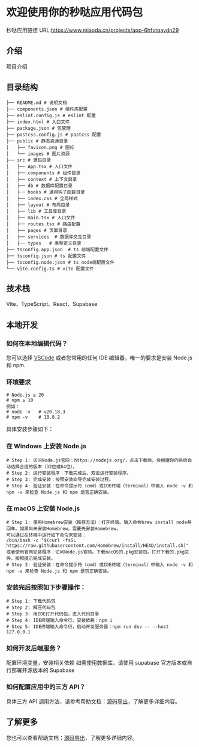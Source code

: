 # 欢迎使用你的秒哒应用代码包
秒哒应用链接
    URL:https://www.miaoda.cn/projects/app-6hfvtqaydn29

## 介绍

项目介绍

## 目录结构

```
├── README.md # 说明文档
├── components.json # 组件库配置
├── eslint.config.js # eslint 配置
├── index.html # 入口文件
├── package.json # 包管理
├── postcss.config.js # postcss 配置
├── public # 静态资源目录
│   ├── favicon.png # 图标
│   └── images # 图片资源
├── src # 源码目录
│   ├── App.tsx # 入口文件
│   ├── components # 组件目录
│   ├── context # 上下文目录
│   ├── db # 数据库配置目录
│   ├── hooks # 通用钩子函数目录
│   ├── index.css # 全局样式
│   ├── layout # 布局目录
│   ├── lib # 工具库目录
│   ├── main.tsx # 入口文件
│   ├── routes.tsx # 路由配置
│   ├── pages # 页面目录
│   ├── services  # 数据库交互目录
│   ├── types   # 类型定义目录
├── tsconfig.app.json  # ts 前端配置文件
├── tsconfig.json # ts 配置文件
├── tsconfig.node.json # ts node端配置文件
└── vite.config.ts # vite 配置文件
```

## 技术栈

Vite、TypeScript、React、Supabase

## 本地开发

### 如何在本地编辑代码？

您可以选择 [VSCode](https://code.visualstudio.com/Download) 或者您常用的任何 IDE 编辑器，唯一的要求是安装 Node.js 和 npm.

### 环境要求

```
# Node.js ≥ 20
# npm ≥ 10
例如：
# node -v   # v20.18.3
# npm -v    # 10.8.2
```

具体安装步骤如下：

### 在 Windows 上安装 Node.js

```
# Step 1: 访问Node.js官网：https://nodejs.org/，点击下载后，会根据你的系统自动选择合适的版本（32位或64位）。
# Step 2: 运行安装程序：下载完成后，双击运行安装程序。
# Step 3: 完成安装：按照安装向导完成安装过程。
# Step 4: 验证安装：在命令提示符（cmd）或IDE终端（terminal）中输入 node -v 和 npm -v 来检查 Node.js 和 npm 是否正确安装。
```

### 在 macOS 上安装 Node.js

```
# Step 1: 使用Homebrew安装（推荐方法）：打开终端。输入命令brew install node并回车。如果尚未安装Homebrew，需要先安装Homebrew，
可以通过在终端中运行如下命令来安装：
/bin/bash -c "$(curl -fsSL https://raw.githubusercontent.com/Homebrew/install/HEAD/install.sh)"
或者使用官网安装程序：访问Node.js官网。下载macOS的.pkg安装包。打开下载的.pkg文件，按照提示完成安装。
# Step 2: 验证安装：在命令提示符（cmd）或IDE终端（terminal）中输入 node -v 和 npm -v 来检查 Node.js 和 npm 是否正确安装。
```

### 安装完后按照如下步骤操作：

```
# Step 1: 下载代码包
# Step 2: 解压代码包
# Step 3: 用IDE打开代码包，进入代码目录
# Step 4: IDE终端输入命令行，安装依赖：npm i
# Step 5: IDE终端输入命令行，启动开发服务器：npm run dev -- --host 127.0.0.1
```

### 如何开发后端服务？

配置环境变量，安装相关依赖
如需使用数据库，请使用 supabase 官方版本或自行部署开源版本的 Supabase

### 如何配置应用中的三方 API？

具体三方 API 调用方法，请参考帮助文档：[源码导出](https://cloud.baidu.com/doc/MIAODA/s/Xmewgmsq7)，了解更多详细内容。

## 了解更多

您也可以查看帮助文档：[源码导出](https://cloud.baidu.com/doc/MIAODA/s/Xmewgmsq7)，了解更多详细内容。

